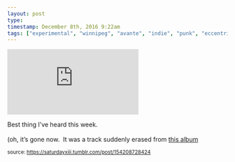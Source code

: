 ```yaml
---
layout: post
type: 
timestamp: December 8th, 2016 9:22am
tags: ["experimental", "winnipeg", "avante", "indie", "punk", "eccentric", "pop", "canada", "song", "music", "recommended"]
---
```

<embed type="audio/mpeg" src="https://popplers5.bandcamp.com/download/track?enc=mp3-128&amp;fsig=bd48059a76bf6df6f4784240e1ef97a7&amp;id=1016019743&amp;nl=1&amp;stream=1&amp;ts=1481214164.0">
       
Best thing I’ve heard this week.<br/><br/>(oh, it’s gone now.  It was a track suddenly erased from <a href="https://trampolinesounds.bandcamp.com/album/sometimes-a-song-is-just-a-cigar-ep-2016" target="_blank">this album</a>
 
  
<small>source: https://saturdayxiii.tumblr.com/post/154208728424</small>